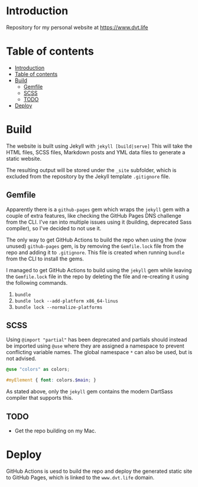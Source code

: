 # Introduction<a name="intro"></a>
Repository for my personal website at https://www.dvt.life

# Table of contents
- [Introduction](#introduction)
- [Table of contents](#table-of-contents)
- [Build](#build)
  - [Gemfile](#gemfile)
  - [SCSS](#scss)
  - [TODO](#todo)
- [Deploy](#deploy)

# Build<a name="build"></a>
The website is built using Jekyll with `jekyll [build|serve]`
This will take the HTML files, SCSS files, Markdown posts and YML data files to generate a static website. 

The resulting output will be stored under the `_site` subfolder, which is excluded from the repository by the Jekyll template `.gitignore` file.

## Gemfile<a name="gemfile">
Apparently there is a `github-pages` gem which wraps the `jekyll` gem with a couple of extra features, like checking the GitHub Pages DNS challenge from the CLI. I've ran into multiple issues using it (building, deprecated Sass compiler), so I've decided to not use it.

The only way to get GitHub Actions to build the repo when using the (now unused) `github-pages` gem, is by removing the `Gemfile.lock` file from the repo and adding it to `.gitignore`. This file is created when running `bundle` from the CLI to install the gems.

I managed to get GitHub Actions to build using the `jekyll` gem while leaving the `Gemfile.lock` file in the repo by deleting the file and re-creating it using the following commands.

1. `bundle` 
2. `bundle lock --add-platform x86_64-linus`
3. `bundle lock --normalize-platforms`

## SCSS<a name="scss"></a>
Using `@import "partial"` has been deprecated and partials should instead be imported using `@use` where they are assigned a namespace to prevent conflicting variable names. The global namespace `*` can also be used, but is not advised. 

```scss
@use "colors" as colors;

#myElement { font: colors.$main; }
```

As stated above, only the `jekyll` gem contains the modern DartSass compiler that supports this.

## TODO<a name="todo-build"></a>
- Get the repo building on my Mac.

# Deploy<a name="deploy"></a>
GitHub Actions is uesd to build the repo and deploy the generated static site to GitHub Pages, which is linked to the `www.dvt.life` domain.